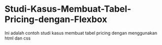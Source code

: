 ﻿# Studi-Kasus-Membuat-Tabel-Pricing-dengan-Flexbox

Ini adalah contoh studi kasus membuat tabel pricing dengan menggunakan html dan css
